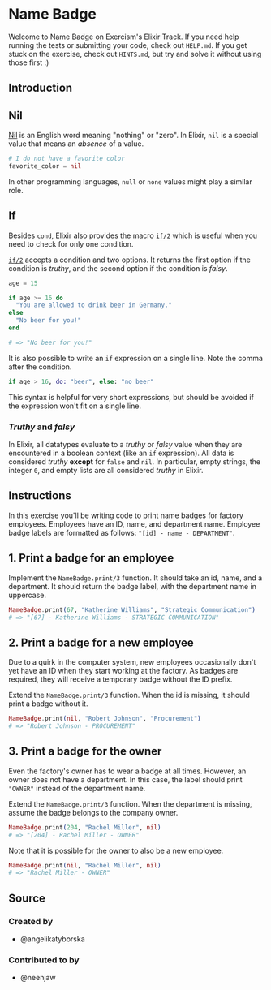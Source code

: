 # Name Badge

Welcome to Name Badge on Exercism's Elixir Track.
If you need help running the tests or submitting your code, check out `HELP.md`.
If you get stuck on the exercise, check out `HINTS.md`, but try and solve it without using those first :)

## Introduction

## Nil

[Nil][nil-dictionary] is an English word meaning "nothing" or "zero". In Elixir, `nil` is a special value that means an _absence_ of a value.

```elixir
# I do not have a favorite color
favorite_color = nil
```

In other programming languages, `null` or `none` values might play a similar role.

## If

Besides `cond`, Elixir also provides the macro [`if/2`][getting-started-if-unless] which is useful when you need to check for only one condition.

[`if/2`][kernel-if] accepts a condition and two options. It returns the first option if the condition is _truthy_, and the second option if the condition is _falsy_.

```elixir
age = 15

if age >= 16 do
  "You are allowed to drink beer in Germany."
else
  "No beer for you!"
end

# => "No beer for you!"
```

It is also possible to write an `if` expression on a single line. Note the comma after the condition.

```elixir
if age > 16, do: "beer", else: "no beer"
```

This syntax is helpful for very short expressions, but should be avoided if the expression won't fit on a single line.

### _Truthy_ and _falsy_

In Elixir, all datatypes evaluate to a _truthy_ or _falsy_ value when they are encountered in a boolean context (like an `if` expression). All data is considered _truthy_ **except** for `false` and `nil`. In particular, empty strings, the integer `0`, and empty lists are all considered _truthy_ in Elixir.

[nil-dictionary]: https://www.merriam-webster.com/dictionary/nil
[getting-started-if-unless]: https://elixir-lang.org/getting-started/case-cond-and-if.html#if-and-unless
[kernel-if]: https://hexdocs.pm/elixir/Kernel.html#if/2

## Instructions

In this exercise you'll be writing code to print name badges for factory employees. Employees have an ID, name, and department name. Employee badge labels are formatted as follows: `"[id] - name - DEPARTMENT"`.

## 1. Print a badge for an employee

Implement the `NameBadge.print/3` function. It should take an id, name, and a department. It should return the badge label, with the department name in uppercase.

```elixir
NameBadge.print(67, "Katherine Williams", "Strategic Communication")
# => "[67] - Katherine Williams - STRATEGIC COMMUNICATION"
```

## 2. Print a badge for a new employee

Due to a quirk in the computer system, new employees occasionally don't yet have an ID when they start working at the factory. As badges are required, they will receive a temporary badge without the ID prefix.

Extend the `NameBadge.print/3` function. When the id is missing, it should print a badge without it.

```elixir
NameBadge.print(nil, "Robert Johnson", "Procurement")
# => "Robert Johnson - PROCUREMENT"
```

## 3. Print a badge for the owner

Even the factory's owner has to wear a badge at all times. However, an owner does not have a department. In this case, the label should print `"OWNER"` instead of the department name.

Extend the `NameBadge.print/3` function. When the department is missing, assume the badge belongs to the company owner.

```elixir
NameBadge.print(204, "Rachel Miller", nil)
# => "[204] - Rachel Miller - OWNER"
```

Note that it is possible for the owner to also be a new employee.

```elixir
NameBadge.print(nil, "Rachel Miller", nil)
# => "Rachel Miller - OWNER"
```

## Source

### Created by

- @angelikatyborska

### Contributed to by

- @neenjaw